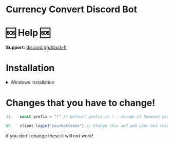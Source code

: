 # Currency Convert Discord Bot

# 🆘 Help 🆘

**Support:** [discord.gg/black-h](https://discord.gg/black-h)

# Installation

<details>
<summary>Windows Installation</summary>
<br>

1. Install [Node.js](https://nodejs.org/en) [ 1.16.6+ ]
2. Install [Visual Studio Code](https://code.visualstudio.com/)
```bash
3. Download this Project
4. npm init
5. npm i discord.js@13
6. npm i canvas
7. npm i node-fetch
6. node .
```
and done!

</details>


# Changes that you have to change!

```js
13.   const prefix = "!" // Default prefix is ! , change it however you like
```

```js
66.   client.login("yourbottoken") // Change this and add your bot token
```


if you don't change these it will not work!
